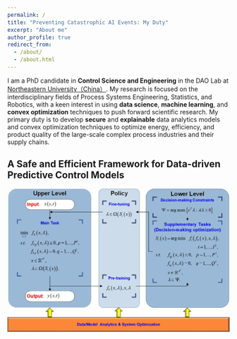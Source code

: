 ```yaml
---
permalink: /
title: "Preventing Catastrophic AI Events: My Duty"
excerpt: "About me"
author_profile: true
redirect_from: 
  - /about/
  - /about.html
---
```


I am a PhD candidate in **Control Science and Engineering** in the DAO Lab at [Northeastern University（China）](http://english.neu.edu.cn/). My research is focused on the interdisciplinary fields of Process Systems Engineering, Statistics, and Robotics, with a keen interest in using **data science**, **machine learning**, and **convex optimization** techniques to push forward scientific research. 
My primary duty is to develop **secure** and **explainable** data analytics models and convex optimization techniques to optimize energy, efficiency, and product quality of the large-scale complex process industries and their supply chains.

## A Safe and Efficient Framework for Data-driven Predictive Control Models
![avatar](/images/dynamic-predictive-control-framework.jpg)
